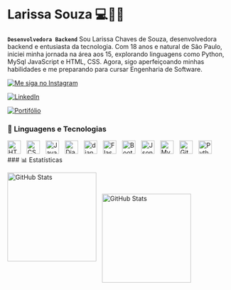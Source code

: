 
# Larissa Souza 💻👩‍💻
**`Desenvolvedora Backend`**
Sou Larissa Chaves de Souza, desenvolvedora backend e entusiasta da tecnologia. Com 18 anos e natural de São Paulo, iniciei minha jornada na área aos 15, explorando linguagens como Python, MySql JavaScript e HTML, CSS. Agora, sigo aperfeiçoando minhas habilidades e me preparando para cursar Engenharia de Software.

<p align="left">
    <!-- Instagram -->
    <a href="https://www.instagram.com/lari_csouzaaa/" target="_blank" title="Instagram">
        <img 
            alt="Me siga no Instagram" 
            title="Me siga no Instagram" 
            src="https://custom-icon-badges.demolab.com/badge/-Instagram-%23E4405F?style=for-the-badge&logo=instagram&logoColor=white"
        />
    </a>
   <p align="left">
    <!-- LinkedIn -->
    <a href="https://www.linkedin.com/in/seu-perfil" target="_blank" title="LinkedIn">
        <img 
            alt="LinkedIn" 
            title="Visite meu LinkedIn" 
            src="https://custom-icon-badges.demolab.com/badge/-LinkedIn-%230077B5?style=for-the-badge&logo=linkedin&logoColor=white"
        />
    </a>
</p>

<p align="left">
    <!-- LinkedIn -->
    <a href="https://www.linkedin.com/in/seu-perfil" target="_blank" title="Portifólio">
        <img 
            alt="Portifólio" 
            title="Visite meu portifólio" 
             src="https://custom-icon-badges.demolab.com/badge/-Portifólio-%2300CED1?style=for-the-badge&logo=linkedin&logoColor=white"
        />
    </a>
</p>

    
### 🤖 Linguagens e Tecnologias

<img 
    align="left" 
    alt="HTML"
    title="HTML" 
    width="30px" 
    style="padding-right: 10px;" 
    src="https://cdn.jsdelivr.net/gh/devicons/devicon@latest/icons/html5/html5-original.svg" 
/>
<img 
    align="left" 
    alt="CSS" 
    title="CSS"
    width="30px" 
    style="padding-right: 10px;" 
    src="https://cdn.jsdelivr.net/gh/devicons/devicon@latest/icons/css3/css3-original.svg" 
/>
<img 
    align="left" 
    alt="JavaScript" 
    title="JavaScript"
    width="30px" 
    style="padding-right: 10px;" 
    src="https://cdn.jsdelivr.net/gh/devicons/devicon@latest/icons/javascript/javascript-original.svg" 
/>
<img 
    align="left" 
    alt="Django"
    title="django" 
    width="30px" 
    style="padding-right: 10px;" 
    src="https://cdn.jsdelivr.net/gh/devicons/devicon@latest/icons/django/django-plain.svg" 
/>
<img 
    align="left" 
    alt="django Restframework"
    title=" django Restframework" 
    width="30px" 
    style="padding-right: 10px;" 
    src="https://cdn.jsdelivr.net/gh/devicons/devicon@latest/icons/djangorest/djangorest-original.svg" 
/>
<img 
    align="left" 
    alt="Flask" 
    title="Flask"
    width="30px" 
    style="padding-right: 10px;" 
    src="https://cdn.jsdelivr.net/gh/devicons/devicon@latest/icons/flask/flask-original.svg" 
/>
<img 
    align="left" 
    alt="Bootstrap"
    title="Bootstrap" 
    width="30px" 
    style="padding-right: 10px;" 
    src="https://cdn.jsdelivr.net/gh/devicons/devicon@latest/icons/bootstrap/bootstrap-original.svg" 
/>
<img 
    align="left" 
    alt="Json" 
    title="Json"
    width="30px" 
    style="padding-right: 10px;" 
    src="https://cdn.jsdelivr.net/gh/devicons/devicon@latest/icons/json/json-original.svg" 
/>


<img 
    align="left" 
    alt="MySQL" 
    title="MySQL"
    width="30px" 
    style="padding-right: 10px;" 
    src="https://cdn.jsdelivr.net/gh/devicons/devicon@latest/icons/mysql/mysql-original.svg" 
/>

<img 
    align="left" 
    alt="Git" 
    title="Git"
    width="30px" 
    style="padding-right: 10px;" 
    src="https://cdn.jsdelivr.net/gh/devicons/devicon@latest/icons/git/git-original.svg" 
/>
<img 
    align="left" 
    alt="Python" 
    title="Python"
    width="30px" 
    style="padding-right: 10px;" 
    src="https://cdn.jsdelivr.net/gh/devicons/devicon@latest/icons/python/python-original.svg" 
/>

<br/>
<br/>
### 📊 Estatísticas

<p>
  <img 
    align="left" 
    alt="GitHub Stats" 
    height="200" 
    style="padding-right: 10px; margin-botoom:20px;" 
    src="https://github-readme-stats.vercel.app/api?username=Larissasouzadev&show_icons=true&theme=tokyonight&include_all_commits=true&locale=pt-br" 
  />
<br>
</p>
</br>
<img 
      align="left" 
      alt="GitHub Stats" 
      height="200" 
      style="padding-right: 10px; margin-botoom:20px;"
      src="https://github-readme-stats.vercel.app/api/top-langs/?username=Larissasouzadev&theme=tokyonight&layout=compact&custom_title=Tecnologias&langs_count=9" 
  />

</p>
